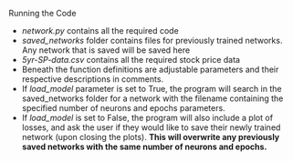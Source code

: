 Running the Code
- <i>network.py</i> contains all the required code
- <i>saved_networks</i> folder contains files for previously trained networks. Any network that is saved will be saved here
- <i>5yr-SP-data.csv</i> contains all the required stock price data
- Beneath the function definitions are adjustable parameters and their respective descriptions in comments.
- If <i>load_model</i> parameter is set to True, the program will search in the saved_networks folder for a network with the filename containing the specified number of neurons and epochs parameters.
- If <i>load_model</i> is set to False, the program will also include a plot of losses, and ask the user if they would like to save their newly trained network (upon closing the plots). <b>This will overwrite any previously saved networks with the same number of neurons and epochs.</b>
